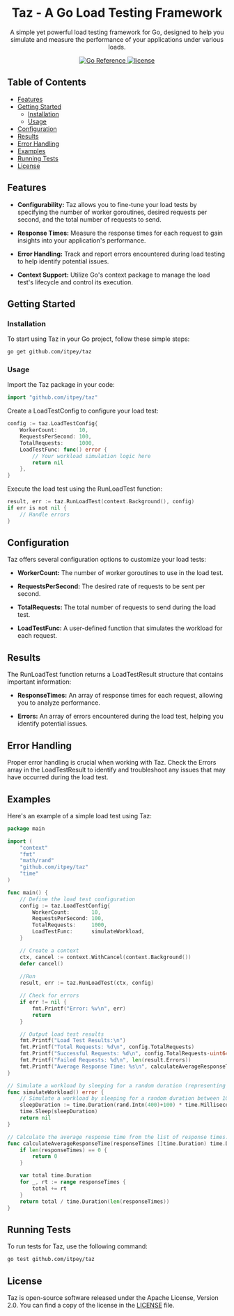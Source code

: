 <h1 align="center">Taz - A Go Load Testing Framework</h1>

<p align="center">
  A simple yet powerful load testing framework for Go, designed to help you simulate and measure the performance of your applications under various loads.
</p>

<p align="center">
  <a href="https://pkg.go.dev/github.com/itpey/taz">
    <img src="https://pkg.go.dev/badge/github.com/itpey/taz.svg" alt="Go Reference">
  </a>
  <a href="https://github.com/itpey/taz/blob/main/LICENSE">
    <img "https://img.shields.io/github/license/itpey/taz" alt="license">
  </a>
</p>

## Table of Contents

- [Features](#features)
- [Getting Started](#getting-started)
  - [Installation](#installation)
  - [Usage](#usage)
- [Configuration](#configuration)
- [Results](#results)
- [Error Handling](#error-handling)
- [Examples](#examples)
- [Running Tests](#running-tests)
- [License](#license)

## Features

- **Configurability:** Taz allows you to fine-tune your load tests by specifying the number of worker goroutines, desired requests per second, and the total number of requests to send.

- **Response Times:** Measure the response times for each request to gain insights into your application's performance.

- **Error Handling:** Track and report errors encountered during load testing to help identify potential issues.

- **Context Support:** Utilize Go's context package to manage the load test's lifecycle and control its execution.

## Getting Started

### Installation

To start using Taz in your Go project, follow these simple steps:

```bash
go get github.com/itpey/taz
```

### Usage

Import the Taz package in your code:

```go
import "github.com/itpey/taz"
```

Create a LoadTestConfig to configure your load test:

```go
config := taz.LoadTestConfig{
    WorkerCount:       10,
    RequestsPerSecond: 100,
    TotalRequests:     1000,
    LoadTestFunc: func() error {
        // Your workload simulation logic here
        return nil
    },
}
```
Execute the load test using the RunLoadTest function:

```go
result, err := taz.RunLoadTest(context.Background(), config)
if err is not nil {
    // Handle errors
}
```

## Configuration

Taz offers several configuration options to customize your load tests:

- **WorkerCount:** The number of worker goroutines to use in the load test.

- **RequestsPerSecond:** The desired rate of requests to be sent per second.

- **TotalRequests:** The total number of requests to send during the load test.

- **LoadTestFunc:** A user-defined function that simulates the workload for each request.

## Results

The RunLoadTest function returns a LoadTestResult structure that contains important information:

- **ResponseTimes:** An array of response times for each request, allowing you to analyze performance.

- **Errors:** An array of errors encountered during the load test, helping you identify potential issues.

## Error Handling

Proper error handling is crucial when working with Taz. Check the Errors array in the LoadTestResult to identify and troubleshoot any issues that may have occurred during the load test.

## Examples

Here's an example of a simple load test using Taz:

```go
package main

import (
	"context"
	"fmt"
	"math/rand"
	"github.com/itpey/taz"
	"time"
)

func main() {
	// Define the load test configuration
	config := taz.LoadTestConfig{
		WorkerCount:       10,
		RequestsPerSecond: 100,
		TotalRequests:     1000,
		LoadTestFunc:      simulateWorkload,
	}

	// Create a context
	ctx, cancel := context.WithCancel(context.Background())
	defer cancel()
	
	//Run
	result, err := taz.RunLoadTest(ctx, config)

	// Check for errors
	if err != nil {
		fmt.Printf("Error: %v\n", err)
		return
	}

	// Output load test results
	fmt.Printf("Load Test Results:\n")
	fmt.Printf("Total Requests: %d\n", config.TotalRequests)
	fmt.Printf("Successful Requests: %d\n", config.TotalRequests-uint64(len(result.Errors)))
	fmt.Printf("Failed Requests: %d\n", len(result.Errors))
	fmt.Printf("Average Response Time: %s\n", calculateAverageResponseTime(result.ResponseTimes))
}

// Simulate a workload by sleeping for a random duration (representing the work being done).
func simulateWorkload() error {
	// Simulate a workload by sleeping for a random duration between 100ms and 500ms.
	sleepDuration := time.Duration(rand.Intn(400)+100) * time.Millisecond
	time.Sleep(sleepDuration)
	return nil
}

// Calculate the average response time from the list of response times.
func calculateAverageResponseTime(responseTimes []time.Duration) time.Duration {
	if len(responseTimes) == 0 {
		return 0
	}

	var total time.Duration
	for _, rt := range responseTimes {
		total += rt
	}
	return total / time.Duration(len(responseTimes))
}
```

## Running Tests

To run tests for Taz, use the following command:

```bash
go test github.com/itpey/taz
```

## License

Taz is open-source software released under the Apache License, Version 2.0. You can find a copy of the license in the [LICENSE](https://github.com/itpey/taz/blob/main/LICENSE) file.
